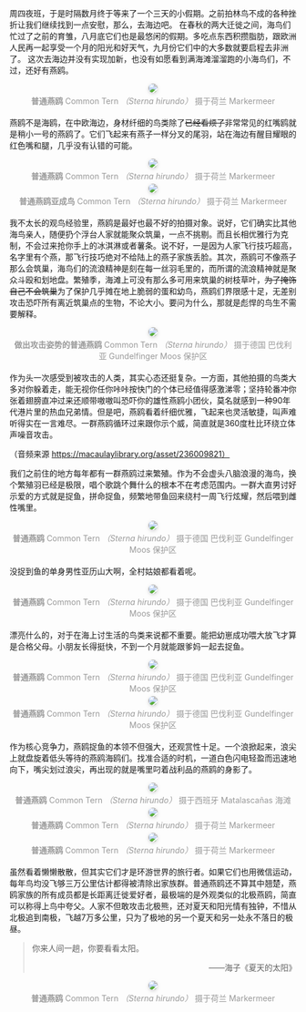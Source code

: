 <style>
    .figureBlock
    {
            display: inline-block;
            color: #999;
            padding: 4px
    }
    img
    {
        border-radius: 10px;
        box-shadow: 0 2px 4px 0 rgba(34,36,38,.12),0 2px 10px 0 rgba(34,36,38,.08);
    }
</style>

周四夜班，于是时隔数月终于等来了一个三天的小假期。之前拍林鸟不成的各种挫折让我们继续找到一点安慰，那么，去海边吧。
在春秋的两大迁徙之间，海鸟们忙过了之前的育雏，八月底它们也是最悠闲的假期。多吃点东西积攒脂肪，跟欧洲人民再一起享受一个月的阳光和好天气，九月份它们中的大多数就要启程去非洲了。
这次去海边并没有实现加新，也没有如愿看到满海滩溜溜跑的小海鸟们，不过，还好有燕鸥。

<center>
    <img src="/20235081_Common Tern 普通燕鸥.jpg"><br>
    <div class="figureBlock">
        <b>普通燕鸥</b> Common Tern <i> （Sterna hirundo） </i> 摄于荷兰 Markermeer
    </div><br>
</center>

燕鸥不是海鸥，在中欧海边，身材纤细的鸟类除了~~已经看烦了~~非常常见的红嘴鸥就是稍小一号的燕鸥了。它们飞起来有燕子一样分叉的尾羽，站在海边有醒目耀眼的红色嘴和腿，几乎没有认错的可能。

<center>
    <img src="/20234178_Common Tern 普通燕鸥.jpg"><br>
    <div class="figureBlock">
        <b>普通燕鸥</b> Common Tern <i> （Sterna hirundo） </i> 摄于荷兰 Markermeer
    </div><br>
</center>

<center>
    <img src="/20234353_Common Tern 普通燕鸥.jpg"><br>
    <div class="figureBlock">
        <b>普通燕鸥亚成鸟</b> Common Tern <i> （Sterna hirundo） </i> 摄于荷兰 Markermeer
    </div><br>
</center>

我不太长的观鸟经验里，燕鸥是最好也最不好的拍摄对象。说好，它们确实比其他海鸟亲人，随便扔个浮台人家就能聚众筑巢，一点不挑剔。而且长相优雅行为克制，不会过来抢你手上的冰淇淋或者薯条。说不好，一是因为人家飞行技巧超高，名字里有个燕，那飞行技巧绝对不给陆上的燕子家族丢脸。其次，燕鸥可不像燕子那么会筑巢，海鸟们的流浪精神是刻在每一丝羽毛里的，而所谓的流浪精神就是聚众斗殴和划地盘。繁殖季，海滩上可没有那么多可用来筑巢的树枝草叶，~~为了掩饰自己不会筑巢~~为了保护几乎摊在地上脆弱的蛋和幼鸟，燕鸥们界限感十足，无差别攻击恐吓所有离近筑巢点的生物，不论大小。要问为什么，那就是彪悍的鸟生不需要解释。


<center>
    <img src="/DSP_5629_普通燕鸥.jpg"><br>
    <div class="figureBlock">
        <b>做出攻击姿势的普通燕鸥</b> Common Tern <i> （Sterna hirundo） </i> 摄于德国 巴伐利亚 Gundelfinger Moos 保护区
    </div><br>
</center>

作为头一次感受到被攻击的人类，其实心态还挺复杂。一方面，其他拍摄的鸟类大多对你躲着走，能无视你任你咔咔按快门的个体已经值得感激涕零；坚持轮番冲你张着翅膀直冲过来还顺带嗷嗷叫恐吓你的雄性燕鸥小团伙，莫名就感到一种90年代港片里的热血兄弟情。但是吧，燕鸥看着纤细优雅，飞起来也灵活敏捷，叫声难听得实在一言难尽。一群燕鸥循环过来跟你示个威，简直就是360度杜比环绕立体声噪音攻击。


（音频来源 https://macaulaylibrary.org/asset/236009821）

我们之前住的地方每年都有一群燕鸥过来繁殖。作为不会虚头八脑浪漫的海鸟，换个繁殖羽已经是极限，唱个歌跳个舞什么的根本不在考虑范围内。一群大直男讨好示爱的方式就是捉鱼，拼命捉鱼，频繁地带鱼回来绕村一周飞行炫耀，然后喂到雌性嘴里。


<center>
    <img src="/DSP_3108_普通燕鸥.jpg"><br>
    <div class="figureBlock">
        <b>普通燕鸥</b> Common Tern <i> （Sterna hirundo） </i> 摄于德国 巴伐利亚 Gundelfinger Moos 保护区
    </div><br>
</center>

没捉到鱼的单身男性亚历山大啊，全村姑娘都看着呢。
<center>
    <img src="/DSP_2961_普通燕鸥.jpg"><br>
    <div class="figureBlock">
        <b>普通燕鸥</b> Common Tern <i> （Sterna hirundo） </i> 摄于德国 巴伐利亚 Gundelfinger Moos 保护区
    </div><br>
</center>

漂亮什么的，对于在海上讨生活的鸟类来说都不重要。能把幼崽成功喂大放飞才算是合格父母。小朋友长得挺快，不到一个月就能跟爹妈一起去捉鱼。

<center>
    <img src="/DSP_8387_燕鸥 幼鸟.jpg"><br>
    <div class="figureBlock">
        <b>普通燕鸥</b> Common Tern <i> （Sterna hirundo） </i> 摄于德国 巴伐利亚 Gundelfinger Moos 保护区
    </div><br>
</center>

<center>
    <img src="/DSP_8577_燕鸥亚成鸟.jpg"><br>
    <div class="figureBlock">
        <b>普通燕鸥</b> Common Tern <i> （Sterna hirundo） </i> 摄于德国 巴伐利亚 Gundelfinger Moos 保护区
    </div><br>
</center>

作为核心竞争力，燕鸥捉鱼的本领不但强大，还观赏性十足。一个浪掀起来，浪尖上就盘旋着低头等待的燕鸥海鸥们。找准合适的时机，一道白色闪电轻盈而迅速地向下，嘴尖划过浪尖，再出现的就是嘴里叼着战利品的燕鸥的身影了。

<center>
    <img src="/20227155_普通燕鸥.jpg"><br>
    <div class="figureBlock">
        <b>普通燕鸥</b> Common Tern <i> （Sterna hirundo） </i> 摄于西班牙 Matalascañas 海滩
    </div><br>
</center>

<center>
    <img src="/20234477_Common Tern 普通燕鸥.jpg"><br>
    <div class="figureBlock">
        <b>普通燕鸥</b> Common Tern <i> （Sterna hirundo） </i> 摄于荷兰 Markermeer
    </div><br>
</center>

<center>
    <img src="/20234421_Common Tern 普通燕鸥.jpg"><br>
    <div class="figureBlock">
        <b>普通燕鸥</b> Common Tern <i> （Sterna hirundo） </i> 摄于荷兰 Markermeer
    </div><br>
</center>

虽然看着懒懒散散，但其实它们才是环游世界的旅行者。如果它们也用微信运动，每年鸟均没飞够三万公里估计都得被清除出家族群。普通燕鸥还不算其中翘楚，燕鸥家族的所有成员都是长距离迁徙爱好者，最极端的是外观类似的北极燕鸥，简直可以称得上鸟中夸父。人家不但敢攻击北极熊，还对夏天和阳光情有独钟，不惜从北极追到南极，飞越7万多公里，只为了极地的另一个夏天和另一处永不落日的极昼。

> 你来人间一趟，你要看看太阳。
    <p align="right">——海子《夏天的太阳》</p>

<center>
    <img src="/20234221_Common Tern 普通燕鸥.jpg"><br>
    <div class="figureBlock">
        <b>普通燕鸥</b> Common Tern <i> （Sterna hirundo） </i> 摄于荷兰 Markermeer
    </div><br>
</center>







